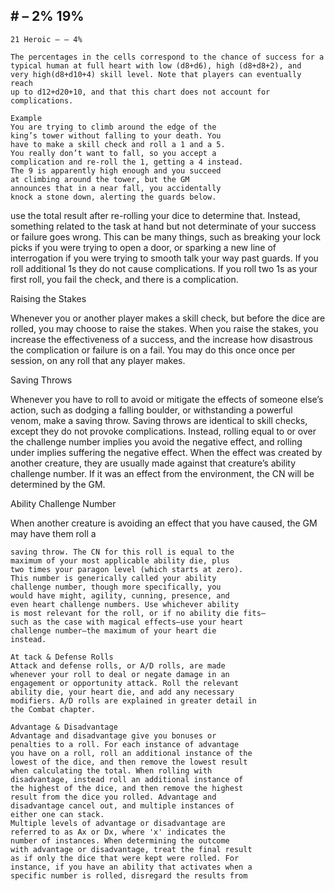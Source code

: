 ## # – 2% 19%

```
21 Heroic – – 4%
```

```
The percentages in the cells correspond to the chance of success for a
typical human at full heart with low (d8+d6), high (d8+d8+2), and
very high(d8+d10+4) skill level. Note that players can eventually reach
up to d12+d20+10, and that this chart does not account for
complications.
```

```
Example
You are trying to climb around the edge of the
king’s tower without falling to your death. You
have to make a skill check and roll a 1 and a 5.
You really don’t want to fall, so you accept a
complication and re-roll the 1, getting a 4 instead.
The 9 is apparently high enough and you succeed
at climbing around the tower, but the GM
announces that in a near fall, you accidentally
knock a stone down, alerting the guards below.
```

use the total result after re-rolling your dice to
determine that. Instead, something related to the task
at hand but not determinate of your success or failure
goes wrong. This can be many things, such as
breaking your lock picks if you were trying to open a
door, or sparking a new line of interrogation if you
were trying to smooth talk your way past guards.
If you roll additional 1s they do not cause
complications.
If you roll two 1s as your first roll, you fail the
check, and there is a complication.

Raising the Stakes

Whenever you or another player makes a skill
check, but before the dice are rolled, you may choose
to raise the stakes. When you raise the stakes, you
increase the effectiveness of a success, and the
increase how disastrous the complication or failure is
on a fail. You may do this once once per session, on
any roll that any player makes.

Saving Throws

Whenever you have to roll to avoid or mitigate
the effects of someone else’s action, such as dodging
a falling boulder, or withstanding a powerful venom,
make a saving throw. Saving throws are identical to
skill checks, except they do not provoke
complications. Instead, rolling equal to or over the
challenge number implies you avoid the negative
effect, and rolling under implies suffering the
negative effect.
When the effect was created by another creature,
they are usually made against that creature’s ability
challenge number. If it was an effect from the
environment, the CN will be determined by the GM.

Ability Challenge Number

When another creature is avoiding an effect that
you have caused, the GM may have them roll a

```
saving throw. The CN for this roll is equal to the
maximum of your most applicable ability die, plus
two times your paragon level (which starts at zero).
This number is generically called your ability
challenge number, though more specifically, you
would have might, agility, cunning, presence, and
even heart challenge numbers. Use whichever ability
is most relevant for the roll, or if no ability die fits—
such as the case with magical effects—use your heart
challenge number—the maximum of your heart die
instead.
```

```
At tack & Defense Rolls
Attack and defense rolls, or A/D rolls, are made
whenever your roll to deal or negate damage in an
engagement or opportunity attack. Roll the relevant
ability die, your heart die, and add any necessary
modifiers. A/D rolls are explained in greater detail in
the Combat chapter.
```

```
Advantage & Disadvantage
Advantage and disadvantage give you bonuses or
penalties to a roll. For each instance of advantage
you have on a roll, roll an additional instance of the
lowest of the dice, and then remove the lowest result
when calculating the total. When rolling with
disadvantage, instead roll an additional instance of
the highest of the dice, and then remove the highest
result from the dice you rolled. Advantage and
disadvantage cancel out, and multiple instances of
either one can stack.
Multiple levels of advantage or disadvantage are
referred to as Ax or Dx, where 'x' indicates the
number of instances. When determining the outcome
with advantage or disadvantage, treat the final result
as if only the dice that were kept were rolled. For
instance, if you have an ability that activates when a
specific number is rolled, disregard the results from
```
